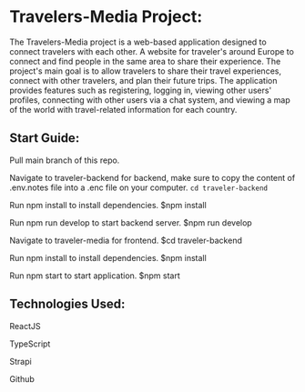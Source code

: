 # Travelers-Media Project:

The Travelers-Media project is a web-based application designed to connect travelers with each other. A website for traveler's around Europe to connect and find people in the same area to share their experience. The project's main goal is to allow travelers to share their travel experiences, connect with other travelers, and plan their future trips. The application provides features such as registering, logging in, viewing other users' profiles, connecting with other users via a chat system, and viewing a map of the world with travel-related information for each country.

## Start Guide:

Pull main branch of this repo.

Navigate to traveler-backend for backend, make sure to copy the content of .env.notes file into a .enc file on your computer.
```cd traveler-backend```

Run npm install to install dependencies.
$npm install

Run npm run develop to start backend server.
$npm run develop

Navigate to traveler-media for frontend.
$cd traveler-backend

Run npm install to install dependencies.
$npm install

Run npm start to start application.
$npm start

## Technologies Used:

ReactJS

TypeScript

Strapi

Github
